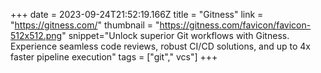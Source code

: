 +++
date = 2023-09-24T21:52:19.166Z
title = "Gitness"
link = "https://gitness.com/"
thumbnail = "https://gitness.com/favicon/favicon-512x512.png"
snippet="Unlock superior Git workflows with Gitness. Experience seamless code reviews, robust CI/CD solutions, and up to 4x faster pipeline execution"
tags = ["git"," vcs"]
+++
